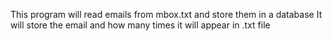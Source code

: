 This program will read emails from mbox.txt and store them in a database
It will store the email and how many times it will appear in .txt file 

